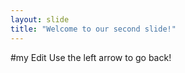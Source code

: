 ```yaml
---
layout: slide
title: "Welcome to our second slide!"
---
```

#my Edit
Use the left arrow to go back!

